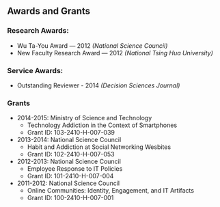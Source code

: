 ## Awards and Grants

### Research Awards:
- Wu Ta-You Award — 2012 *(National Science Council)*
- New Faculty Research Award — 2012 *(National Tsing Hua University)*

### Service Awards:
- Outstanding Reviewer - 2014 *(Decision Sciences Journal)*

### Grants

- 2014-2015: Ministry of Science and Technology
  - Technology Addiction in the Context of Smartphones
  - Grant ID: 103-2410-H-007-039
- 2013-2014: National Science Council
  - Habit and Addiction at Social Networking Wesbites
  - Grant ID: 102-2410-H-007-053
- 2012-2013: National Science Council
  - Employee Response to IT Policies
  - Grant ID: 101-2410-H-007-004
- 2011-2012: National Science Council
  - Online Communities: Identity, Engagement, and IT Artifacts
  - Grant ID: 100-2410-H-007-001
